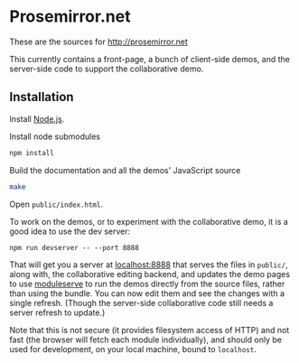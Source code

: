 # Prosemirror.net

These are the sources for http://prosemirror.net

This currently contains a front-page, a bunch of client-side demos,
and the server-side code to support the collaborative demo.

## Installation

Install [Node.js](http://nodejs.org).

Install node submodules

```bash
npm install
```

Build the documentation and all the demos' JavaScript source

```bash
make
```

Open `public/index.html`.

To work on the demos, or to experiment with the collaborative demo, it
is a good idea to use the dev server:

```
npm run devserver -- --port 8888
```

That will get you a server at [localhost:8888](http://localhost:8888/)
that serves the files in `public/`, along with, the collaborative
editing backend, and updates the demo pages to use
[moduleserve](https://github.com/marijnh/moduleserve) to run the demos
directly from the source files, rather than using the bundle. You can
now edit them and see the changes with a single refresh. (Though the
server-side collaborative code still needs a server refresh to
update.)

Note that this is not secure (it provides filesystem access of HTTP)
and not fast (the browser will fetch each module individually), and
should only be used for development, on your local machine, bound to
`localhost`.
